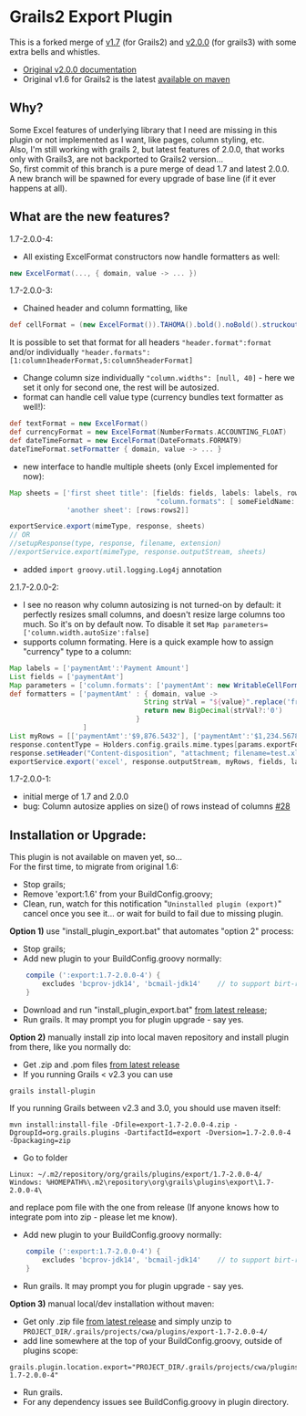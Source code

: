 Grails2 Export Plugin
====================

This is a forked merge of 
[v1.7](https://github.com/gpc/export/tree/grails2) (for Grails2)
and 
[v2.0.0](https://github.com/gpc/export) (for grails3) with some extra bells and whistles.  
- [Original v2.0.0 documentation](http://gpc.github.io/export/)  
- Original v1.6 for Grails2 is the latest [available on maven](https://mvnrepository.com/artifact/org.grails.plugins/export/1.6)

Why?
-----------
Some Excel features of underlying library that I need are missing in this plugin or not implemented as I want, 
like pages, column styling, etc.  
Also, I'm still working with grails 2, but latest features of 2.0.0, that works only with Grails3, are not backported to Grails2 version...  
So, first commit of this branch is a pure merge of dead 1.7 and latest 2.0.0.
A new branch will be spawned for every upgrade of base line (if it ever happens at all).

What are the new features?
-----------
1.7-2.0.0-4:
- All existing ExcelFormat constructors now handle formatters as well:
```groovy
new ExcelFormat(..., { domain, value -> ... })
```
1.7-2.0.0-3:
- Chained header and column formatting, like 
```groovy
def cellFormat = (new ExcelFormat()).TAHOMA().bold().noBold().struckout().VIOLET().italic().pointSize(10).wrapText().CENTRE().TOP().MINUS_45().backColor(Colour.AQUA).MIDDLE()
```
It is possible to set that format for all headers ``"header.format":format`` and/or individually ``"header.formats": [1:column1headerFormat,5:column5headerFormat]`` 
- Change column size individually ``"column.widths": [null, 40]`` - here we set it only for second one, the rest will be autosized.
- format can handle cell value type (currency bundles text formatter as well!):
```groovy
def textFormat = new ExcelFormat()
def currencyFormat = new ExcelFormat(NumberFormats.ACCOUNTING_FLOAT)
def dateTimeFormat = new ExcelFormat(DateFormats.FORMAT9)
dateTimeFormat.setFormatter { domain, value -> ... }
```
- new interface to handle multiple sheets (only Excel implemented for now):
```groovy
Map sheets = ['first sheet title': [fields: fields, labels: labels, rows: rows1,
                                    "column.formats": [ someFieldName: (new ExcelFormat()).TIMES() ]]
              'another sheet': [rows:rows2]]

exportService.export(mimeType, response, sheets)
// OR
//setupResponse(type, response, filename, extension)
//exportService.export(mimeType, response.outputStream, sheets)
```
- added ```import groovy.util.logging.Log4j``` annotation

2.1.7-2.0.0-2:
- I see no reason why column autosizing is not turned-on by default: it perfectly resizes small columns, and doesn't resize large columns too much. So it's on by default now. To disable it set ``Map parameters=['column.width.autoSize':false]`` 
- supports column formating. Here is a quick example how to assign "currency" type to a column:
```groovy
Map labels = ['paymentAmt':'Payment Amount']
List fields = ['paymentAmt']
Map parameters = ['column.formats': ['paymentAmt': new WritableCellFormat(NumberFormats.ACCOUNTING_FLOAT)]]
def formatters = ['paymentAmt' : { domain, value ->
                                 String strVal = "${value}".replace('fr.','').replaceAll(/[^\d.]/,'')
                                 return new BigDecimal(strVal?:'0')
                               }
				  ]
List myRows = [['paymentAmt':'$9,876.5432'], ['paymentAmt':'$1,234.5678']]
response.contentType = Holders.config.grails.mime.types[params.exportFormat]
response.setHeader("Content-disposition", "attachment; filename=test.xls")
exportService.export('excel', response.outputStream, myRows, fields, labels, formatters, parameters)
```
1.7-2.0.0-1: 
- initial merge of 1.7 and 2.0.0
- bug: Column autosize applies on size() of rows instead of columns [#28](https://github.com/gpc/export/pull/28)

Installation or Upgrade:
-----------
This plugin is not available on maven yet, so...  
For the first time, to migrate from original 1.6:  
- Stop grails;
- Remove 'export:1.6' from your BuildConfig.groovy;
- Clean, run, watch for this notification "``Uninstalled plugin (export)``"
cancel once you see it... or wait for build to fail due to missing plugin.

**Option 1)** use "install_plugin_export.bat" that automates "option 2" process:  

- Stop grails;
- Add new plugin to your BuildConfig.groovy normally:
```groovy
    compile (':export:1.7-2.0.0-4') {
		excludes 'bcprov-jdk14', 'bcmail-jdk14'    // to support birt-report:4.3 dependency hell
    }
```
- Download and run "install_plugin_export.bat" [from latest release](https://github.com/SquareGearsLogic/export/releases/tag/1.7-2.0.0-4);
- Run grails. It may prompt you for plugin upgrade - say yes.

**Option 2)** manually install zip into local maven repository and install plugin from there, like you normally do:  

- Get .zip and .pom files [from latest release](https://github.com/SquareGearsLogic/export/releases/tag/1.7-2.0.0-4)
- If you running Grails < v2.3 you can use 
```
grails install-plugin
```

If you running Grails between v2.3 and 3.0, you should use maven itself:
```
mvn install:install-file -Dfile=export-1.7-2.0.0-4.zip -DgroupId=org.grails.plugins -DartifactId=export -Dversion=1.7-2.0.0-4 -Dpackaging=zip
```
- Go to folder
```
Linux: ~/.m2/repository/org/grails/plugins/export/1.7-2.0.0-4/
Windows: %HOMEPATH%\.m2\repository\org\grails\plugins\export\1.7-2.0.0-4\
```
and replace pom file with the one from release (If anyone knows how to integrate pom into zip - please let me know).

- Add new plugin to your BuildConfig.groovy normally:
```groovy
    compile (':export:1.7-2.0.0-4') {
		excludes 'bcprov-jdk14', 'bcmail-jdk14'    // to support birt-report:4.3 dependency hell
    }
```
- Run grails. It may prompt you for plugin upgrade - say yes.

**Option 3)** manual local/dev installation without maven:  

- Get only .zip file [from latest release](https://github.com/SquareGearsLogic/export/releases/tag/1.7-2.0.0-4)
and simply unzip to ```PROJECT_DIR/.grails/projects/cwa/plugins/export-1.7-2.0.0-4/```
- add line somewhere at the top of your BuildConfig.groovy, outside of plugins scope:
```
grails.plugin.location.export="PROJECT_DIR/.grails/projects/cwa/plugins/export-1.7-2.0.0-4"
```
- Run grails.
- For any dependency issues see BuildConfig.groovy in plugin directory.
